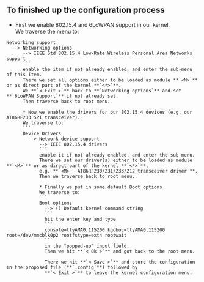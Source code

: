 ## To finished up the configuration process
* First we enable 802.15.4 and 6LoWPAN support in our kernel.  
We traverse the menu to:
```
Networking support
  --> Networking options
      --> IEEE Std 802.15.4 Low-Rate Wireless Personal Area Networks support
      ```
      enable the item if not already enabled, and enter the sub-menu of this item.  
      There we set all options either to be loaded as module **`<M>`** or as direct part of the kernel **`<*>`**.  
      We **`< Exit >`** back to **`Networking options`** and set **`6LoWPAN Support`** if not already set.  
      Then traverse back to root menu. 

      * Now we enable the drivers for our 802.15.4 devices (e.g. our AT86RF233 SPI transceiver).  
      We traverse to:
      ```
      Device Drivers
        --> Network device support
            --> IEEE 802.15.4 drivers
            ```
            enable it if not already enabled, and enter the sub-menu.  
            There we set our driver(s) either to be loaded as module **`<M>`** or as direct part of the kernel **`<*>`**,
            e.g. **`<M>   AT86RF230/231/233/212 transceiver driver`**.  
            Then we traverse back to root menu.

            * Finally we put in some default Boot options 
            We traverse to:
            ```
            Boot options
              --> () Default kernel command string
              ```
              hit the enter key and type 
              ```
              console=ttyAMA0,115200 kgdboc=ttyAMA0,115200 root=/dev/mmcblk0p2 rootfstype=ext4 rootwait
              ```
              in the "popped-up" input field.  
              Then we hit **`< Ok >`** and got back to the root menu.

              There we hit **`< Save >`** and store the configuration in the proposed file (**`.config`**) followed by 
              **`< Exit >`** to leave the kernel configuration menu.

